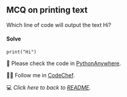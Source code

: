 ## MCQ on printing text
Which line of code will output the text Hi?

#### Solve

`print("Hi")`

:snake: Please check the code in [PythonAnywhere](https://www.pythonanywhere.com/user/mayannaoliveira/shares/13292a0452b34786883eefbd182d6865/).

:cook: Follow me in [CodeChef](https://www.codechef.com/users/tower_boat_88). 

:computer: _Click here to back to [README](/README.md)._